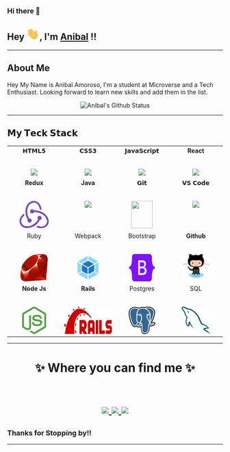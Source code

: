 ### Hi there 👋
## Hey <img src="https://raw.githubusercontent.com/parth-27/parth-27/master/Hi.gif" width="30px">, I'm [Anibal](https://github.com/sj1978) !!

</h2>

<hr/>

## About Me

Hey My Name is Anibal Amoroso, I'm a student at Microverse and  a Tech Enthusiast. Looking forward to learn new skills and add them in the list.



<div align = "center">

![Anibal's Github Status](https://github-readme-stats.vercel.app/api?username=sj1978&show_icons=true&title_color=3793c4&icon_color=ffbb00&text_color=ffffff&bg_color=000000)

<hr>

</div>



## 𝗠𝘆 𝗧𝗲𝗰𝗸 𝗦𝘁𝗮𝗰𝗸

<table>
  <tbody>
    <tr valign="top">
      <td width="25%" align="center">
        <span>𝗛𝗧𝗠𝗟𝟱</span><br><br><br>
        <img height="64px" src="https://cdn.svgporn.com/logos/html-5.svg">
      </td>
      <td width="25%" align="center">
        <span>𝗖𝗦𝗦𝟯</span><br><br><br>
        <img height="64px" src="https://cdn.svgporn.com/logos/css-3.svg">
      </td>
      <td width="25%" align="center">
        <span>𝗝𝗮𝘃𝗮𝗦𝗰𝗿𝗶𝗽𝘁</span><br><br><br>
        <img height="64px" src="https://cdn.svgporn.com/logos/javascript.svg">
      </td>
      <td width="25%" align="center">
        <span><strong>React</strong>
        </span><br><br><br>
        <img height="64px" src="https://cdn4.iconfinder.com/data/icons/logos-3/600/React.js_logo-512.png">
      </td>
    </tr>
    <tr valign="top">
      <td width="25%" align="center">
        <span><strong>Redux</strong>
        </span><br><br><br>
        <img height="64px" src='./imgs/redux.svg'>
      </td>
      <td width="25%" align="center">
        <span><strong>Java</strong>
        </span><br><br><br>
        <img height="64px" src="https://cdn.svgporn.com/logos/java.svg">
      </td>
      <td width="25%" align="center">
        <span>𝗚𝗶𝘁</span><br><br><br>
        <img height="64px" width="50px" src="https://cdn.svgporn.com/logos/git-icon.svg">
      </td>
      <td width="25%" align="center">
        <span>𝗩𝗦 𝗖𝗼𝗱𝗲</span><br><br><br>
        <img height="64px" src="https://cdn.svgporn.com/logos/visual-studio-code.svg">
      </td>
    </tr>
        <tr valign="top">
      <td width="25%" align="center">
        <span>Ruby</span><br><br><br>
        <img height="64px" src='./imgs/ruby.svg'>
      </td>
      <td width="25%" align="center">
        <span>Webpack</span><br><br><br>
        <img height="64px" src='./imgs/webpack.svg'>
      </td>
      <td width="25%" align="center">
        <span>Bootstrap</span><br><br><br>
        <img height="64px" width="60px"src='./imgs/bootstrap.svg'>
      </td>
      <td width="25%" align="center">
        <span><strong>Github</strong>
        </span><br><br><br>
        <img height="64px" src='./imgs/hub.svg'>
      </td>
    </tr>
    <tr valign="top">
      <td width="25%" align="center">
        <span><strong>Node Js</strong>
        </span><br><br><br>
        <img height="64px" src='./imgs/node.svg'>
      </td>
      <td width="25%" align="center">
        <span><strong>Rails</strong>
        </span><br><br><br>
        <img height="64px" src='./imgs/rails.svg'>
      </td>
      <td width="25%" align="center">
        <span>Postgres</span><br><br><br>
        <img height="64px" src='./imgs/pos.svg'>
      </td>
      <td width="25%" align="center">
        <span>SQL</span><br><br><br>
        <img height="64px" src='./imgs/sql.svg'>
      </td>
    </tr>
  
  
  </tbody>
</table>
<hr>

<h1 align="center">
✨ Where you can find me ✨
  
  <!-- linkedin.com/in/anibal-amoroso-a5330921b -->



<p align="center">
  <br/>
  <a href="linkedin.com/in/anibal-amoroso-a5330921b">
    <img src="https://img.shields.io/badge/LinkedIn-%230077B5.svg?&style=flat-square&logo=linkedin&logoColor=white">
  </a>
  
  <a href="https://github.com/sj1978">
    <img src="https://img.shields.io/badge/Github-%230A0A0A.svg?&style=flat-square&logo=Github&logoColor=white">  
  </a>

<a href="https://twitter.com/AmorosoAnibal">
    <img src="https://img.shields.io/badge/twitter-%230077D4.svg?&style=flat-square&logo=twitter&logoColor=white">
  </a>
</p>
</h1>


<h3>Thanks for Stopping by!!</h3>


---
